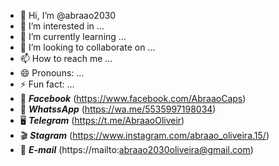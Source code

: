 - 👋 Hi, I’m @abraao2030
- 👀 I’m interested in ...
- 🌱 I’m currently learning ...
- 💞️ I’m looking to collaborate on ...
- 📫 How to reach me ...
- 😄 Pronouns: ...
- ⚡ Fun fact: ...
- 👥 **_Facebook_** (https://www.facebook.com/AbraaoCaps)
- 📲 **_WhatssApp_**  (https://wa.me/5535997198034)
- 🖥️ **_Telegram_**  (https://t.me/AbraaoOliveir)
- 🎬  **_Stagram_**  (https://www.instagram.com/abraao_oliveira.15/)
- 📳 **_E-mail_**  (https://mailto:abraao2030oliveira@gmail.com)
<!---
abraao2030/abraao2030 is a ✨ special ✨ repository because its `README.md` (this file) appears on your GitHub profile.
You can click the Preview link to take a look at your changes.
--->
